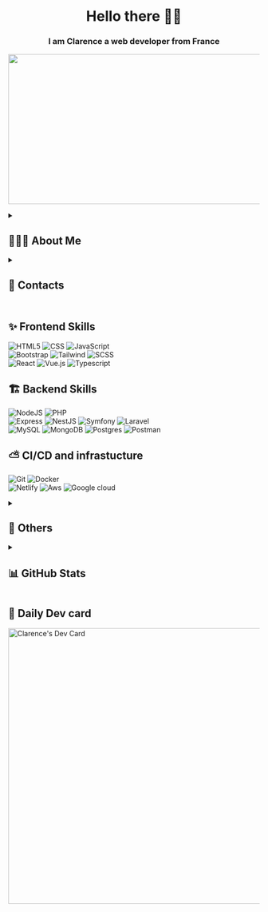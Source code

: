 <h1 align='center'>
  Hello there 
  👋🏻
</h1> 
  
<h3 align="center">I am Clarence a web developer from France</h3> 
<p align="center">
  <a href="https://github.com/devxb/gitanimals">
    <img
      src="https://render.gitanimals.org/farms/Clarenceptl"
      width="600"
      height="300"
    />
  </a>
</p>

<details>
<summary><h2>👨🏻‍💻 About Me</h2></summary>
<ul>
  <li>My different projects are mainly school or personal projects.</li>
  <li>I am an intern in a start-up about company mutuals.</li>
  <li>I am a fullstack developer, but more skilled on frontend.</li>
</ul>
<img
  src="https://render.gitanimals.org/lines/Clarenceptl?pet-id=25"
  width="300"
  height="150"
/>
</details>

<details>
  <summary><h2>📧 Contacts<h2></summary>
    <a href="mailto:potel.clarence@gmail.com"><img src="https://img.shields.io/badge/Gmail-D14836?style=for-the-badge&logo=gmail&logoColor=white" alt="Badge Gmail" /></a>
    <a href="https://www.linkedin.com/in/clarence-potel"><img src="https://img.shields.io/badge/LinkedIn-0077B5?style=for-the-badge&logo=linkedin&logoColor=white" alt="Badge LinkedIn" /></a>
</details>

## ✨ Frontend Skills

![HTML5](https://img.shields.io/badge/html5-%23E34F26.svg?style=for-the-badge&logo=html5&logoColor=white) 
![CSS](https://img.shields.io/badge/css3-%23026AA7.svg?style=for-the-badge&logo=html5&logoColor=white) 
![JavaScript](https://img.shields.io/badge/javascript-%23323330.svg?style=for-the-badge&logo=javascript&logoColor=%23F7DF1E) 
<br/>
![Bootstrap](https://img.shields.io/badge/bootstrap-%23773177.svg?style=for-the-badge&logo=bootstrap&logoColor=white) 
![Tailwind](https://img.shields.io/badge/tailwind-%2306B6D4.svg?style=for-the-badge&logo=tailwindcss&logoColor=white) 
![SCSS](https://img.shields.io/badge/sass-%23E23237.svg?style=for-the-badge&logo=sass&logoColor=white) 
<br/>
![React](https://img.shields.io/badge/react-%2320232a.svg?style=for-the-badge&logo=react&logoColor=%2361DAFB)
![Vue.js](https://img.shields.io/badge/vuejs-%2335495e.svg?style=for-the-badge&logo=vuedotjs&logoColor=%234FC08D)
![Typescript](https://img.shields.io/badge/TypeScript-007ACC?style=for-the-badge&logo=typescript&logoColor=white)

## 🏗️ Backend Skills

![NodeJS](https://img.shields.io/badge/node.js-6DA55F?style=for-the-badge&logo=node.js&logoColor=white) 
![PHP](https://img.shields.io/badge/php-%23777BB4.svg?style=for-the-badge&logo=php&logoColor=white)
<br/>
![Express](https://img.shields.io/badge/express-%23000000.svg?style=for-the-badge&logo=express&logoColor=white) 
![NestJS](https://img.shields.io/badge/nestjs-%23E0234E.svg?style=for-the-badge&logo=nestjs&logoColor=white) 
![Symfony](https://img.shields.io/badge/symfony-%23000000.svg?style=for-the-badge&logo=symfony&logoColor=white) 
![Laravel](https://img.shields.io/badge/laravel-%23FF2D20.svg?style=for-the-badge&logo=laravel&logoColor=white) 
<br/>
![MySQL](https://img.shields.io/badge/mysql-%2300f.svg?style=for-the-badge&logo=mysql&logoColor=white) 
![MongoDB](https://img.shields.io/badge/MongoDB-%234ea94b.svg?style=for-the-badge&logo=mongodb&logoColor=white) 
![Postgres](https://img.shields.io/badge/postgres-%23316192.svg?style=for-the-badge&logo=postgresql&logoColor=white)
![Postman](https://img.shields.io/badge/Postman-FF6C37?style=for-the-badge&logo=postman&logoColor=white) 

## ⛅ CI/CD and infrastucture

![Git](https://img.shields.io/badge/git-%23F05032.svg?style=for-the-badge&logo=git&logoColor=white)
![Docker](https://img.shields.io/badge/docker-%230db7ed.svg?style=for-the-badge&logo=docker&logoColor=white)
<br/>
![Netlify](https://img.shields.io/badge/Netlify-00C7B7?style=for-the-badge&logo=netlify&logoColor=white)
![Aws](https://img.shields.io/badge/Amazon_AWS-232F3E?style=for-the-badge&logo=amazon-aws&logoColor=white)
![Google cloud](https://img.shields.io/badge/Google_Cloud-4285F4?style=for-the-badge&logo=google-cloud&logoColor=white)

<details>
  <summary><h2>🎁 Others</h2></summary>
  <img src="https://img.shields.io/badge/figma-%23F24E1E.svg?style=for-the-badge&logo=figma&logoColor=white" alt="Badge Figma"/>
  <img src="https://img.shields.io/badge/Dribbble-EA4C89?style=for-the-badge&logo=dribbble&logoColor=white" alt="Badge Dribble" />
</details>

<details>
  <summary><h2>📊 GitHub Stats</h2></summary>
  <img src="https://github-readme-stats.vercel.app/api?username=Clarenceptl&theme=dark&hide_border=false&include_all_commits=false&count_private=true" alt="Stats github" />
  <img src="https://github-readme-streak-stats.herokuapp.com/?user=Clarenceptl&theme=dark&hide_border=false" alt="Stats github" />
</details>

## 🪪 Daily Dev card
<a href="https://app.daily.dev/clarenceptl"><img src="https://api.daily.dev/devcards/v2/MopxymFHkd6RmeSeqXzPq.png?r=rdz&type=wide" width="552" alt="Clarence's Dev Card"/></a>
